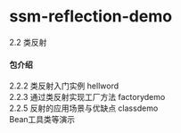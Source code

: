 # ssm-reflection-demo
2.2  类反射  

#### 包介绍  
2.2.2  类反射入门实例 hellword   
2.2.3  通过类反射实现工厂方法 factorydemo  
2.2.5  反射的应用场景与优缺点 classdemo   
Bean工具类等演示